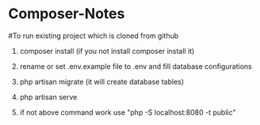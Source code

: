 # Composer-Notes

#To run existing project which is cloned from github

 1. composer install (if you not install composer install it)
 
 2. rename or set .env.example file to .env and fill database configurations
 
 3. php artisan migrate (it will create database tables)
 
 4. php artisan serve
 
 5. if not above command work use "php -S localhost:8080 -t public"
 
